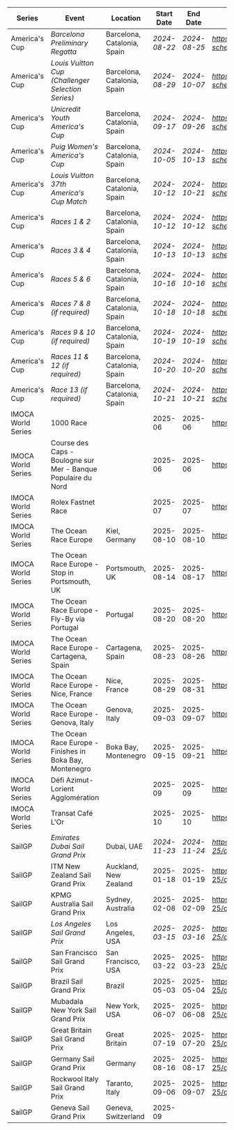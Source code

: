 | Series | Event | Location | Start Date | End Date | URL |
|---|---|---|---|---|---|
| America's Cup | *Barcelona Preliminary Regatta* | Barcelona, Catalonia, Spain | *2024-08-22* | *2024-08-25* | *https://www.americascup.com/en/ac37-schedule* |
| America's Cup | *Louis Vuitton Cup (Challenger Selection Series)* | Barcelona, Catalonia, Spain | *2024-08-29* | *2024-10-07* | *https://www.americascup.com/en/ac37-schedule* |
| America's Cup | *Unicredit Youth America's Cup* | Barcelona, Catalonia, Spain | *2024-09-17* | *2024-09-26* | *https://www.americascup.com/en/ac37-schedule* |
| America's Cup | *Puig Women's America's Cup* | Barcelona, Catalonia, Spain | *2024-10-05* | *2024-10-13* | *https://www.americascup.com/en/ac37-schedule* |
| America's Cup | *Louis Vuitton 37th America's Cup Match* | Barcelona, Catalonia, Spain | *2024-10-12* | *2024-10-21* | *https://www.americascup.com/en/ac37-schedule* |
| America's Cup | *Races 1 & 2* | Barcelona, Catalonia, Spain | *2024-10-12* | *2024-10-12* | *https://www.americascup.com/en/ac37-schedule* |
| America's Cup | *Races 3 & 4* | Barcelona, Catalonia, Spain | *2024-10-13* | *2024-10-13* | *https://www.americascup.com/en/ac37-schedule* |
| America's Cup | *Races 5 & 6* | Barcelona, Catalonia, Spain | *2024-10-16* | *2024-10-16* | *https://www.americascup.com/en/ac37-schedule* |
| America's Cup | *Races 7 & 8 (if required)* | Barcelona, Catalonia, Spain | *2024-10-18* | *2024-10-18* | *https://www.americascup.com/en/ac37-schedule* |
| America's Cup | *Races 9 & 10 (if required)* | Barcelona, Catalonia, Spain | *2024-10-19* | *2024-10-19* | *https://www.americascup.com/en/ac37-schedule* |
| America's Cup | *Races 11 & 12 (if required)* | Barcelona, Catalonia, Spain | *2024-10-20* | *2024-10-20* | *https://www.americascup.com/en/ac37-schedule* |
| America's Cup | *Race 13 (if required)* | Barcelona, Catalonia, Spain | *2024-10-21* | *2024-10-21* | *https://www.americascup.com/en/ac37-schedule* |
| IMOCA World Series | 1000 Race |  | 2025-06 | 2025-06 | https://www.imoca |
| IMOCA World Series | Course des Caps - Boulogne sur Mer - Banque Populaire du Nord |  | 2025-06 | 2025-06 | https://www.imoca |
| IMOCA World Series | Rolex Fastnet Race |  | 2025-07 | 2025-07 | https://www.imoca |
| IMOCA World Series | The Ocean Race Europe | Kiel, Germany | 2025-08-10 | 2025-08-10 | https://www.imoca |
| IMOCA World Series | The Ocean Race Europe - Stop in Portsmouth, UK | Portsmouth, UK | 2025-08-14 | 2025-08-17 | https://www.imoca |
| IMOCA World Series | The Ocean Race Europe - Fly-By via Portugal | Portugal | 2025-08-20 | 2025-08-20 | https://www.imoca |
| IMOCA World Series | The Ocean Race Europe - Cartagena, Spain | Cartagena, Spain | 2025-08-23 | 2025-08-26 | https://www.imoca |
| IMOCA World Series | The Ocean Race Europe - Nice, France | Nice, France | 2025-08-29 | 2025-08-31 | https://www.imoca |
| IMOCA World Series | The Ocean Race Europe - Genova, Italy | Genova, Italy | 2025-09-03 | 2025-09-07 | https://www.imoca |
| IMOCA World Series | The Ocean Race Europe - Finishes in Boka Bay, Montenegro | Boka Bay, Montenegro | 2025-09-15 | 2025-09-21 | https://www.imoca |
| IMOCA World Series | Défi Azimut-Lorient Agglomération |  | 2025-09 | 2025-09 | https://www.imoca |
| IMOCA World Series | Transat Café L'Or |  | 2025-10 | 2025-10 | https://www.imoca |
| SailGP | *Emirates Dubai Sail Grand Prix* | Dubai, UAE | *2024-11-23* | *2024-11-24* | *https://sailgp.com/general/24-25/calendar* |
| SailGP | ITM New Zealand Sail Grand Prix | Auckland, New Zealand | 2025-01-18 | 2025-01-19 | https://sailgp.com/general/24-25/calendar |
| SailGP | KPMG Australia Sail Grand Prix | Sydney, Australia | 2025-02-08 | 2025-02-09 | https://sailgp.com/general/24-25/calendar |
| SailGP | *Los Angeles Sail Grand Prix* | Los Angeles, USA | *2025-03-15* | *2025-03-16* | *https://sailgp.com/general/24-25/calendar* |
| SailGP | San Francisco Sail Grand Prix | San Francisco, USA | 2025-03-22 | 2025-03-23 | https://sailgp.com/general/24-25/calendar |
| SailGP | Brazil Sail Grand Prix | Brazil | 2025-05-03 | 2025-05-04 | https://sailgp.com/general/24-25/calendar |
| SailGP | Mubadala New York Sail Grand Prix | New York, USA | 2025-06-07 | 2025-06-08 | https://sailgp.com/general/24-25/calendar |
| SailGP | Great Britain Sail Grand Prix | Great Britain | 2025-07-19 | 2025-07-20 | https://sailgp.com/general/24-25/calendar |
| SailGP | Germany Sail Grand Prix | Germany | 2025-08-16 | 2025-08-17 | https://sailgp.com/general/24-25/calendar |
| SailGP | Rockwool Italy Sail Grand Prix | Taranto, Italy | 2025-09-06 | 2025-09-07 | https://sailgp.com/general/24-25/calendar |
| SailGP | Geneva Sail Grand Prix | Geneva, Switzerland | 2025-09